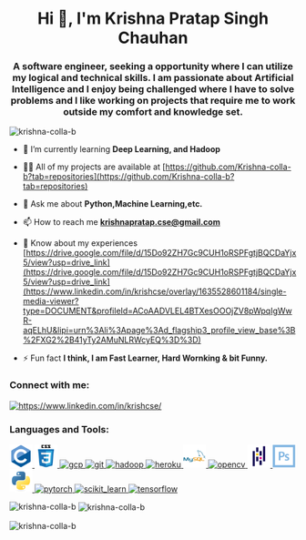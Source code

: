 <h1 align="center">Hi 👋, I'm Krishna Pratap Singh Chauhan</h1>
<h3 align="center">A software engineer, seeking a opportunity where I can utilize my logical and technical skills. I am passionate about Artificial Intelligence and I enjoy being challenged where I have to solve problems and I like working on projects that require me to work outside my comfort and knowledge set.</h3>

<p align="left"> <img src="https://komarev.com/ghpvc/?username=krishna-colla-b&label=Profile%20views&color=0e75b6&style=flat" alt="krishna-colla-b" /> </p>

- 🌱 I’m currently learning **Deep Learning, and Hadoop**

- 👨‍💻 All of my projects are available at [https://github.com/Krishna-colla-b?tab=repositories](https://github.com/Krishna-colla-b?tab=repositories)

- 💬 Ask me about **Python,Machine Learning,etc.**

- 📫 How to reach me **krishnapratap.cse@gmail.com**

- 📄 Know about my experiences [https://drive.google.com/file/d/15Do92ZH7Gc9CUH1oRSPFgtjBQCDaYjx5/view?usp=drive_link](https://drive.google.com/file/d/15Do92ZH7Gc9CUH1oRSPFgtjBQCDaYjx5/view?usp=drive_link](https://www.linkedin.com/in/krishcse/overlay/1635528601184/single-media-viewer?type=DOCUMENT&profileId=ACoAADVLEL4BTXesOOOjZV8pWpqIgWwR-aqELhU&lipi=urn%3Ali%3Apage%3Ad_flagship3_profile_view_base%3B%2FXG2%2B41yTy2AMuNLRWcyEQ%3D%3D)

- ⚡ Fun fact **I think, I am Fast Learner, Hard Wornking & bit Funny.**

<h3 align="left">Connect with me:</h3>
<p align="left">
<a href="https://linkedin.com/in/https://www.linkedin.com/in/krishcse/" target="blank"><img align="center" src="https://raw.githubusercontent.com/rahuldkjain/github-profile-readme-generator/master/src/images/icons/Social/linked-in-alt.svg" alt="https://www.linkedin.com/in/krishcse/" height="30" width="40" /></a>
</p>

<h3 align="left">Languages and Tools:</h3>
<p align="left"> <a href="https://www.cprogramming.com/" target="_blank" rel="noreferrer"> <img src="https://raw.githubusercontent.com/devicons/devicon/master/icons/c/c-original.svg" alt="c" width="40" height="40"/> </a> <a href="https://www.w3schools.com/css/" target="_blank" rel="noreferrer"> <img src="https://raw.githubusercontent.com/devicons/devicon/master/icons/css3/css3-original-wordmark.svg" alt="css3" width="40" height="40"/> </a> <a href="https://cloud.google.com" target="_blank" rel="noreferrer"> <img src="https://www.vectorlogo.zone/logos/google_cloud/google_cloud-icon.svg" alt="gcp" width="40" height="40"/> </a> <a href="https://git-scm.com/" target="_blank" rel="noreferrer"> <img src="https://www.vectorlogo.zone/logos/git-scm/git-scm-icon.svg" alt="git" width="40" height="40"/> </a> <a href="https://hadoop.apache.org/" target="_blank" rel="noreferrer"> <img src="https://www.vectorlogo.zone/logos/apache_hadoop/apache_hadoop-icon.svg" alt="hadoop" width="40" height="40"/> </a> <a href="https://heroku.com" target="_blank" rel="noreferrer"> <img src="https://www.vectorlogo.zone/logos/heroku/heroku-icon.svg" alt="heroku" width="40" height="40"/> </a> <a href="https://www.mysql.com/" target="_blank" rel="noreferrer"> <img src="https://raw.githubusercontent.com/devicons/devicon/master/icons/mysql/mysql-original-wordmark.svg" alt="mysql" width="40" height="40"/> </a> <a href="https://opencv.org/" target="_blank" rel="noreferrer"> <img src="https://www.vectorlogo.zone/logos/opencv/opencv-icon.svg" alt="opencv" width="40" height="40"/> </a> <a href="https://pandas.pydata.org/" target="_blank" rel="noreferrer"> <img src="https://raw.githubusercontent.com/devicons/devicon/2ae2a900d2f041da66e950e4d48052658d850630/icons/pandas/pandas-original.svg" alt="pandas" width="40" height="40"/> </a> <a href="https://www.photoshop.com/en" target="_blank" rel="noreferrer"> <img src="https://raw.githubusercontent.com/devicons/devicon/master/icons/photoshop/photoshop-line.svg" alt="photoshop" width="40" height="40"/> </a> <a href="https://www.python.org" target="_blank" rel="noreferrer"> <img src="https://raw.githubusercontent.com/devicons/devicon/master/icons/python/python-original.svg" alt="python" width="40" height="40"/> </a> <a href="https://pytorch.org/" target="_blank" rel="noreferrer"> <img src="https://www.vectorlogo.zone/logos/pytorch/pytorch-icon.svg" alt="pytorch" width="40" height="40"/> </a> <a href="https://scikit-learn.org/" target="_blank" rel="noreferrer"> <img src="https://upload.wikimedia.org/wikipedia/commons/0/05/Scikit_learn_logo_small.svg" alt="scikit_learn" width="40" height="40"/> </a> <a href="https://www.tensorflow.org" target="_blank" rel="noreferrer"> <img src="https://www.vectorlogo.zone/logos/tensorflow/tensorflow-icon.svg" alt="tensorflow" width="40" height="40"/> </a> </p>

<p><img align="left" src="https://github-readme-stats.vercel.app/api/top-langs?username=krishna-colla-b&show_icons=true&locale=en&layout=compact" alt="krishna-colla-b" /></p>

<p>&nbsp;<img align="center" src="https://github-readme-stats.vercel.app/api?username=krishna-colla-b&show_icons=true&locale=en" alt="krishna-colla-b" /></p>

<p><img align="center" src="https://github-readme-streak-stats.herokuapp.com/?user=krishna-colla-b&" alt="krishna-colla-b" /></p>

